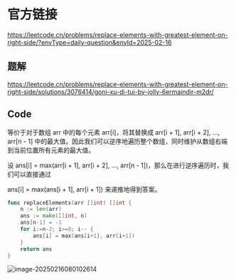 # 官方链接

https://leetcode.cn/problems/replace-elements-with-greatest-element-on-right-side/?envType=daily-question&envId=2025-02-16

## 题解

https://leetcode.cn/problems/replace-elements-with-greatest-element-on-right-side/solutions/3076414/goni-xu-di-tui-by-jolly-6ermaindir-m2dr/

## Code

等价于对于数组 arr 中的每个元素 arr[i]，将其替换成 arr[i + 1], arr[i + 2], ..., arr[n - 1] 中的最大值。因此我们可以逆序地遍历整个数组，同时维护从数组右端到当前位置所有元素的最大值。

设 ans[i] = max(arr[i + 1], arr[i + 2], ..., arr[n - 1])，那么在进行逆序遍历时，我们可以直接通过

ans[i] = max(ans[i + 1], arr[i + 1])
来递推地得到答案。

```go
func replaceElements(arr []int) []int {
    n := len(arr)
    ans := make([]int, n)
    ans[n-1] = -1
    for i:=n-2; i>=0; i-- {
        ans[i] = max(ans[i+1], arr[i+1])
    }
    return ans
}
```

![image-20250216080102614](../../pic/image-20250216080102614.png)
